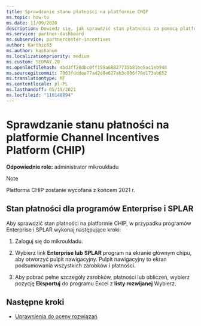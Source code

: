 ```yaml
---
title: Sprawdzanie stanu płatności na platformie CHIP
ms.topic: how-to
ms.date: 11/09/2020
description: Dowiedz się, jak sprawdzić stan płatności za pomocą platformy Channel Incentives Platform (CHIP). Należy pamiętać, że chip zostanie wycofany z końcem 2021 r.
ms.service: partner-dashboard
ms.subservice: partnercenter-incentives
author: Karthic83
ms.author: kashanum
ms.localizationpriority: medium
ms.custom: SEOMAY.20
ms.openlocfilehash: 4bd3ff28dbc0ff159a68827735b81be5ac1eb948
ms.sourcegitcommit: 7063fdddee77ad2d8e627ab3c806f76d173ab652
ms.translationtype: MT
ms.contentlocale: pl-PL
ms.lasthandoff: 05/19/2021
ms.locfileid: "110148894"
---
```

# <a name="check-payment-status-in-the-channel-incentives-platform-chip"></a>Sprawdzanie stanu płatności na platformie Channel Incentives Platform (CHIP)

**Odpowiednie role:** administrator mikroukładu

>[!NOTE]
>Platforma CHIP zostanie wycofana z końcem 2021 r.

## <a name="payment-status-for-the-enterprise-and-splar-programs"></a>Stan płatności dla programów Enterprise i SPLAR

Aby sprawdzić stan płatności na platformie CHIP, w przypadku programów Enterprise i SPLAR wykonaj następujące kroki:

1. Zaloguj się do mikroukładu.
 
1. Wybierz link **Enterprise lub** **SPLAR** program na ekranie głównym chipu, aby otworzyć pulpit nawigacyjny. Pulpit nawigacyjny to ekran podsumowania wszystkich zarobków i płatności.
 
1. Aby pobrać pełne szczegóły zarobków, płatności lub obliczeń, wybierz pozycję  **Eksportuj** do programu Excel z **listy rozwijanej** Wybierz.

## <a name="next-steps"></a>Następne kroki

- [Uprawnienia do oceny rozwiązań](chip-solution-assessment.md) 
